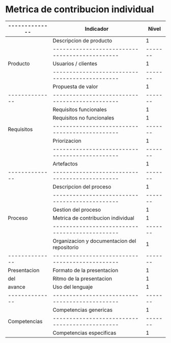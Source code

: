 # Metrica de contribucion individual

|--------------|                   Indicador                  | Nivel | 
|--------------|----------------------------------------------|-------|
|              |            Descripcion de producto           |   1   |
|              |----------------------------------------------|-------|
|   Producto   |              Usuarios / clientes             |   1   |
|              |----------------------------------------------|-------|
|              |              Propuesta de valor              |   1   |
|--------------|----------------------------------------------|-------|
|              |            Requisitos funcionales            |   1   |
|              |          Requisitos no funcionales           |   1   |
|  Requisitos  |----------------------------------------------|-------|
|              |                 Priorizacion                 |   1   |
|              |----------------------------------------------|-------|
|              |                  Artefactos                  |   1   |
|--------------|----------------------------------------------|-------|
|              |            Descripcion del proceso           |   1   |
|              |----------------------------------------------|-------|
|              |              Gestion del proceso             |   1   |
|   Proceso    |      Metrica de contribucion individual      |   1   |
|              |----------------------------------------------|-------|
|              | Organizacion y documentacion del repositorio |   1   |
|--------------|----------------------------------------------|-------|
| Presentacion |           Formato de la presentacion         |   1   |
|      del     |            Ritmo de la presentacion          |   1   |
|    avance    |                Uso del lenguaje              |   1   |
|--------------|----------------------------------------------|-------|
|              |              Competencias genericas          |   1   |
| Competencias |----------------------------------------------|-------|
|              |             Competencias especificas         |   1   |

